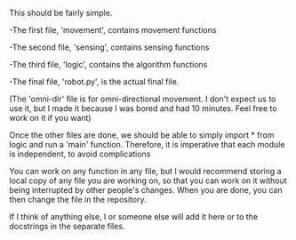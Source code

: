 This should be fairly simple.

-The first file, 'movement', contains movement functions

-The second file, 'sensing', contains sensing functions

-The third file, 'logic', contains the algorithm functions

-The final file, 'robot.py', is the actual final file.

(The 'omni-dir' file is for omni-directional movement. I don't expect us to use it, 
but I made it because I was bored and had 10 minutes. Feel free to work on it if you want)

Once the other files are done, we should be able to simply import * from logic
and run a 'main' function. Therefore, it is imperative that each module is independent, to avoid complications

You can work on any function in any file, but I would recommend storing a local copy of any file you are working on,
so that you can work on it without being interrupted by other people's changes. When you are done, you can then change the file in the repository.

If I think of anything else, I or someone else will add it here or to the docstrings in the separate files.

